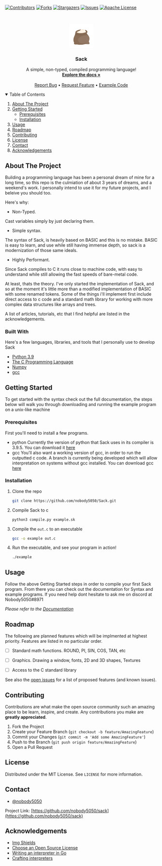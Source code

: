 [![Contributors][contributors-shield]][contributors-url]
[![Forks][forks-shield]][forks-url]
[![Stargazers][stars-shield]][stars-url]
[![Issues][issues-shield]][issues-url]
[![Apache License][license-shield]][license-url]


<!-- PROJECT LOGO -->
<br />
<p align="center">
  <a href="https://github.com/nobody5050/sack">
    <img src="Logo.png" alt="Logo" width="80" height="80">
  </a>

  <h3 align="center">Sack</h3>

  <p align="center">
    A simple, non-typed, compiled programming language!
    <br />
    <a href="https://github.com/nobody5050/sack/documentation/documentation.md"><strong>Explore the docs »</strong></a>
    <br />
    <br />
    <a href="https://github.com/nobody5050/sack/issues">Report Bug</a>
    •
    <a href="https://github.com/nobody5050/sack/issues">Request Feature</a>
    •
    <a href="https://github.com/nobody5050/sack/blob/master/fibonacci.sk">Example Code</a>
  </p>
</p>



<!-- TABLE OF CONTENTS -->
<details open="open">
  <summary>Table of Contents</summary>
  <ol>
    <li>
      <a href="#about-the-project">About The Project</a>      
    </ul>
    </li>
    <li>
      <a href="#getting-started">Getting Started</a>
      <ul>
        <li><a href="#prerequisites">Prerequisites</a></li>
        <li><a href="#installation">Installation</a></li>
      </ul>
    </li>
    <li><a href="#usage">Usage</a></li>
    <li><a href="#roadmap">Roadmap</a></li>
    <li><a href="#contributing">Contributing</a></li>
    <li><a href="#license">License</a></li>
    <li><a href="#contact">Contact</a></li>
    <li><a href="#acknowledgements">Acknowledgements</a></li>
  </ol>
</details>



<!-- ABOUT THE PROJECT -->
## About The Project

Building a programming language has been a personal dream of mine for a long time, so this repo is the culmiation of about 3 years of dreams, and a weekend's work. I personally intend to use it for my future projects, and I beleive you should too.

Here's why:
* Non-Typed. 

Cast variables simply by just declaring them.
* Simple syntax.

The syntax of Sack, is heavily based on BASIC and this is no mistake. BASIC is easy to learn, and use while still having immense depth, so sack is a modernization of those same ideals.
* Highly Performant.

Since Sack compiles to C it runs close to machine code, with easy to understand while still allowing the fast speeds of bare-metal code.

At least, thats the theory. I've only started the implementation of Sack, and so at the moment it's little more than a modified implementation of BASIC with some renamed tokens. Some of the things i'll implement first include direct access to c code and a standard math library for working with more complex data structures like arrays and trees.

A list of articles, tutorials, etc that I find helpful are listed in the acknowledgements.

### Built With

Here's a few languages, libraries, and tools that I personally use to develop Sack
* [Python 3.9](https://www.python.org)
* [The C Programming Language](https://www.iso.org/standard/74528.html)
* [Numpy](https://numpy.org)
* [gcc](https://gcc.gnu.org)



<!-- GETTING STARTED -->
## Getting Started

To get started with the syntax check out the full documentation, the steps below will walk you through downloading and running the example program on a unix-like machine

### Prerequisites

First you'll need to install a few programs.
* python
  Currently the version of python that Sack uses in its compiler is 3.9.5. You can download it [here](https://www.python.org/downloads/release/python-395/)
* gcc
  You'll also want a working version of gcc, in order to run the outputted c code. 
  A branch is currently being developed which will allow interpretation on systems without gcc installed.
  You can download gcc [here](https://gcc.gnu.org)

### Installation

1. Clone the repo
   ```sh
   git clone https://github.com/nobody5050/Sack.git
   ```
2. Compile Sack to c
   ```sh
   python3 compile.py example.sk
   ```
3. Compile the `out.c` to an executable
   ```sh
   gcc -o example out.c
   ```
4. Run the executable, and see your program in action!
   ```sh
   ./example
   ```


<!-- USAGE EXAMPLES -->
## Usage

Follow the above Getting Started steps in order to compile your first Sack program. From there you can check out the documentation for Syntax and example programs. If you need help dont hesitate to ask me on discord at Nobody5050#8971

_Please refer to the [Documentation](https://github.com/nobody5050/sack/documentation/documentation.md)_



<!-- ROADMAP -->
## Roadmap

The following are planned features which will be implmented at highest priority. Features are listed in no particular order.

- [ ] Standard math functions. ROUND, PI, SIN, COS, TAN, etc
- [ ] Graphics. Drawing a window, fonts, 2D and 3D shapes, Textures
- [ ] Access to the C standard library


See also the [open issues](https://github.com/othneildrew/Best-README-Template/issues) for a list of proposed features (and known issues).



<!-- CONTRIBUTING -->
## Contributing

Contributions are what make the open source community such an amazing place to be learn, inspire, and create. Any contributions you make are **greatly appreciated**.

1. Fork the Project
2. Create your Feature Branch (`git checkout -b feature/AmazingFeature`)
3. Commit your Changes (`git commit -m 'Add some AmazingFeature'`)
4. Push to the Branch (`git push origin feature/AmazingFeature`)
5. Open a Pull Request



<!-- LICENSE -->
## License

Distributed under the MIT License. See `LICENSE` for more information.



<!-- CONTACT -->
## Contact

- [@nobody5050](https://twitter.com/nobody5050)

Project Link: [https://github.com/nobody5050/sack](https://github.com/nobody5050/sack)



<!-- ACKNOWLEDGEMENTS -->
## Acknowledgements
* [Img Shields](https://shields.io)
* [Choose an Open Source License](https://choosealicense.com)
* [Writing an interpreter in Go](https://www.amazon.com/Writing-Interpreter-Go-Thorsten-Ball/dp/3982016118/)
* [Crafting interpreters](https://craftinginterpreters.com/contents.html)





<!-- MARKDOWN LINKS & IMAGES -->
<!-- https://www.markdownguide.org/basic-syntax/#reference-style-links -->
[contributors-shield]: https://img.shields.io/github/contributors/nobody5050/sack.svg?style=for-the-badge
[contributors-url]: https://github.com/nobody5050/sack/graphs/contributors
[forks-shield]: https://img.shields.io/github/forks/nobody5050/sack.svg?style=for-the-badge
[forks-url]: https://github.com/nobody5050/sack/network/members
[stars-shield]: https://img.shields.io/github/stars/nobody5050/sack.svg?style=for-the-badge
[stars-url]: https://github.com/nobody5050/sack/stargazers
[issues-shield]: https://img.shields.io/github/issues/nobody5050/sack.svg?style=for-the-badge
[issues-url]: https://github.com/nobody5050/sack/issues
[license-shield]: https://img.shields.io/github/license/nobody5050/sack.svg?style=for-the-badge
[license-url]: https://github.com/nobody5050/sack/blob/master/LICENSE
[product-screenshot]: images/screenshot.png
